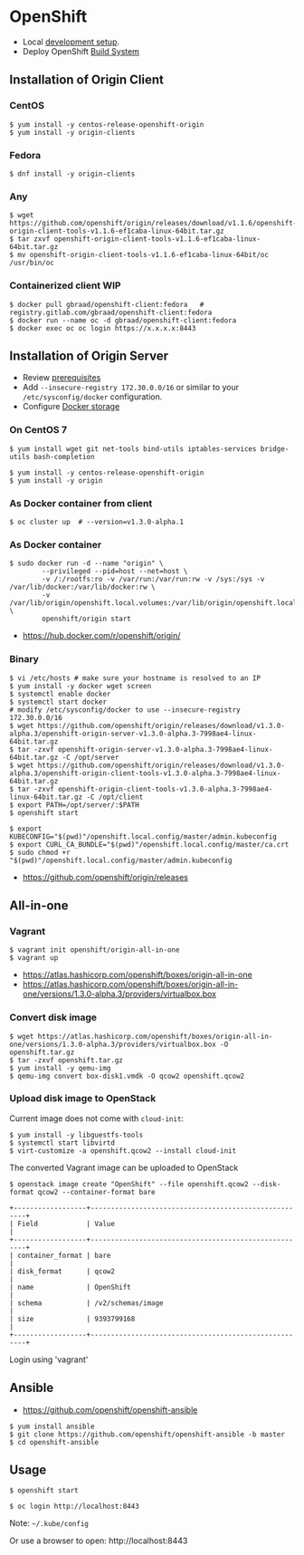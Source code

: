 OpenShift
=========

  * Local [development setup](https://github.com/projectatomic/osbs-client/blob/master/docs/development-setup.md).
  * Deploy OpenShift [Build System](https://github.com/projectatomic/osbs-client/blob/master/docs/osbs_instance_setup.md)


## Installation of Origin Client

### CentOS
```
$ yum install -y centos-release-openshift-origin
$ yum install -y origin-clients
```

### Fedora
```
$ dnf install -y origin-clients
```

### Any
```
$ wget https://github.com/openshift/origin/releases/download/v1.1.6/openshift-origin-client-tools-v1.1.6-ef1caba-linux-64bit.tar.gz
$ tar zxvf openshift-origin-client-tools-v1.1.6-ef1caba-linux-64bit.tar.gz
$ mv openshift-origin-client-tools-v1.1.6-ef1caba-linux-64bit/oc /usr/bin/oc
```

### Containerized client **WIP**
```
$ docker pull gbraad/openshift-client:fedora   # registry.gitlab.com/gbraad/openshift-client:fedora
$ docker run --name oc -d gbraad/openshift-client:fedora
$ docker exec oc oc login https://x.x.x.x:8443
```


## Installation of Origin Server

  * Review [prerequisites](https://docs.openshift.org/latest/install_config/install/prerequisites.html#install-config-install-prerequisites)
  * Add `--insecure-registry 172.30.0.0/16` or similar to your `/etc/sysconfig/docker` configuration.
  * Configure [Docker storage](https://docs.openshift.org/latest/install_config/install/prerequisites.html#configuring-docker-storage)


### On CentOS 7

```
$ yum install wget git net-tools bind-utils iptables-services bridge-utils bash-completion
```

```
$ yum install -y centos-release-openshift-origin
$ yum install -y origin
```


### As Docker container from client
```
$ oc cluster up  # --version=v1.3.0-alpha.1
```


### As Docker container
```
$ sudo docker run -d --name "origin" \
        --privileged --pid=host --net=host \
        -v /:/rootfs:ro -v /var/run:/var/run:rw -v /sys:/sys -v /var/lib/docker:/var/lib/docker:rw \
        -v /var/lib/origin/openshift.local.volumes:/var/lib/origin/openshift.local.volumes \
        openshift/origin start
```

* https://hub.docker.com/r/openshift/origin/


### Binary

```
$ vi /etc/hosts # make sure your hostname is resolved to an IP
$ yum install -y docker wget screen
$ systemctl enable docker
$ systemctl start docker
# modify /etc/sysconfig/docker to use --insecure-registry 172.30.0.0/16
$ wget https://github.com/openshift/origin/releases/download/v1.3.0-alpha.3/openshift-origin-server-v1.3.0-alpha.3-7998ae4-linux-64bit.tar.gz
$ tar -zxvf openshift-origin-server-v1.3.0-alpha.3-7998ae4-linux-64bit.tar.gz -C /opt/server
$ wget https://github.com/openshift/origin/releases/download/v1.3.0-alpha.3/openshift-origin-client-tools-v1.3.0-alpha.3-7998ae4-linux-64bit.tar.gz
$ tar -zxvf openshift-origin-client-tools-v1.3.0-alpha.3-7998ae4-linux-64bit.tar.gz -C /opt/client
$ export PATH=/opt/server/:$PATH
$ openshift start
```

```
$ export KUBECONFIG="$(pwd)"/openshift.local.config/master/admin.kubeconfig
$ export CURL_CA_BUNDLE="$(pwd)"/openshift.local.config/master/ca.crt
$ sudo chmod +r "$(pwd)"/openshift.local.config/master/admin.kubeconfig
```

  * https://github.com/openshift/origin/releases


## All-in-one

### Vagrant

```
$ vagrant init openshift/origin-all-in-one
$ vagrant up
```

  * https://atlas.hashicorp.com/openshift/boxes/origin-all-in-one
  * https://atlas.hashicorp.com/openshift/boxes/origin-all-in-one/versions/1.3.0-alpha.3/providers/virtualbox.box


### Convert disk image

```
$ wget https://atlas.hashicorp.com/openshift/boxes/origin-all-in-one/versions/1.3.0-alpha.3/providers/virtualbox.box -O openshift.tar.gz
$ tar -zxvf openshift.tar.gz
$ yum install -y qemu-img
$ qemu-img convert box-disk1.vmdk -O qcow2 openshift.qcow2
```

### Upload disk image to OpenStack
Current image does not come with `cloud-init`:

```
$ yum install -y libguestfs-tools
$ systemctl start libvirtd
$ virt-customize -a openshift.qcow2 --install cloud-init
```

The converted Vagrant image can be uploaded to OpenStack

```
$ openstack image create "OpenShift" --file openshift.qcow2 --disk-format qcow2 --container-format bare
```

	+------------------+------------------------------------------------------+
	| Field            | Value                                                |
	+------------------+------------------------------------------------------+
	| container_format | bare                                                 |
	| disk_format      | qcow2                                                |
	| name             | OpenShift                                            |
	| schema           | /v2/schemas/image                                    |
	| size             | 9393799168                                           |
	+------------------+------------------------------------------------------+

Login using 'vagrant'


## Ansible

  * https://github.com/openshift/openshift-ansible

```
$ yum install ansible
$ git clone https://github.com/openshift/openshift-ansible -b master
$ cd openshift-ansible
```


## Usage

```
$ openshift start
```

```
$ oc login http://localhost:8443
```
Note: `~/.kube/config`

Or use a browser to open: http://localhost:8443
